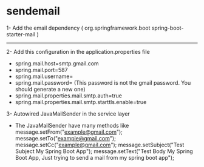 # sendemail
1- Add the email dependency 
  (<dependency>
  <groupId>org.springframework.boot</groupId>
  <artifactId>spring-boot-starter-mail</artifactId>
  </dependency>)
  ___________________________________________________________________
  
2- Add this configuration in the application.properties file
  - spring.mail.host=smtp.gmail.com 
  - spring.mail.port=587
  - spring.mail.username=
  - spring.mail.password= (This password is not the gmail password. You should generate a new one)
  - spring.mail.properties.mail.smtp.auth=true
  - spring.mail.properties.mail.smtp.starttls.enable=true
    
3- Autowired JavaMailSender in the service layer
   - The JavaMailSender have many methods like 
     message.setFrom("example@gmail.com");
     message.setTo("example@gmail.com");
     message.setCc("example@gmail.com");
     message.setSubject("Test Subject My Spring Boot App");
     message.setText("Test Body My Spring Boot App, Just trying to send a mail from my spring boot app");
    
